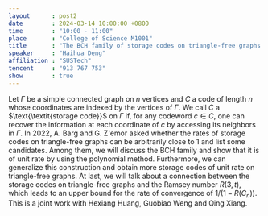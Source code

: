 ```yaml
---
layout      : post2
date        : 2024-03-14 10:00:00 +0800
time        : "10:00 - 11:00"
place       : "College of Science M1001"
title       : "The BCH family of storage codes on triangle-free graphs and its relation to \\(R(3,t)\\)"
speaker     : "Haihua Deng"
affiliation : "SUSTech"
tencent     : "913 767 753"
show        : true
---
```


Let $\Gamma$ be a simple connected graph on $n$ vertices and $C$ a code of
length $n$ whose coordinates are indexed by the vertices of $\Gamma$. We call
$C$ a $\text{\textit{storage code}}$ on $\Gamma$ if, for any codeword $c\in C$,
one can recover the information at each coordinate of $c$ by accessing its
neighbors in $\Gamma$. In 2022, A. Barg and G. Z\'emor asked whether the rates
of storage codes on triangle-free graphs can be arbitrarily close to 1 and list
some candidates. Among them, we will discuss the BCH family and show that it is
of unit rate by using the polynomial method. Furthermore, we can generalize
this construction and obtain more storage codes of unit rate on triangle-free
graphs. At last, we will talk about a connection between the storage codes on
triangle-free graphs and the Ramsey number $R(3,t)$, which leads to an upper
bound for the rate of convergence of $1/(1-R(C_n))$. This is a joint work with
Hexiang Huang, Guobiao Weng and Qing Xiang.

